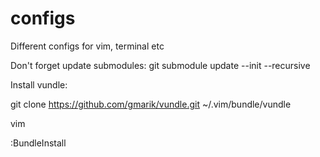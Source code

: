 configs
=======

Different configs for vim, terminal etc

Don't forget update submodules:
git submodule update --init --recursive

Install vundle:

git clone https://github.com/gmarik/vundle.git ~/.vim/bundle/vundle

vim

:BundleInstall
